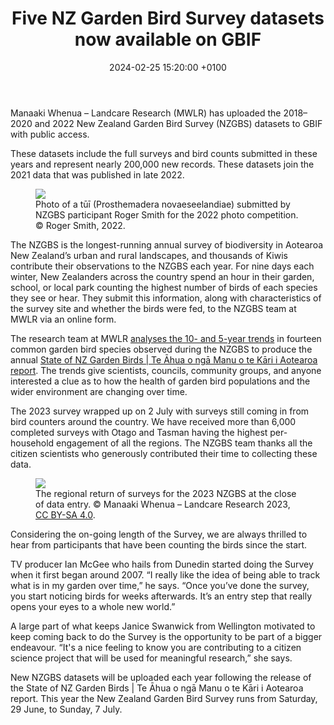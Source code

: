 ﻿---
title:  "Five NZ Garden Bird Survey datasets now available on GBIF"
date:   2024-02-25 15:20:00 +0100
categories: ["data", "citizen science"]
lang-ref: for authors
background: assets/images/posts/2022-09-20-garden-bird-survey.png
---

Manaaki Whenua – Landcare Research (MWLR) has uploaded the 2018–2020 and 2022 New Zealand Garden Bird Survey (NZGBS) datasets to GBIF with public access.

These datasets include the full surveys and bird counts submitted in these years and represent nearly 200,000 new records. These datasets join the 2021 data that was published in late 2022.

<figure>
    <img src="{{site.url}}/assets/images/posts/2024-02-27-tui-roger-smith-2022.jpg"/>
    <figcaption>Photo of a tūī <span style="font-style: normal">(Prosthemadera novaeseelandiae)</span> submitted by NZGBS participant Roger Smith for the 2022 photo competition. © Roger Smith, 2022.</figcaption>
</figure>

The NZGBS is the longest-running annual survey of biodiversity in Aotearoa New Zealand’s urban and rural landscapes, and thousands of Kiwis contribute their observations to the NZGBS each year. For nine days each winter, New Zealanders across the country spend an hour in their garden, school, or local park counting the highest number of birds of each species they see or hear. They submit this information, along with characteristics of the survey site and whether the birds were fed, to the NZGBS team at MWLR via an online form.

The research team at MWLR [analyses the 10- and 5-year trends](https://datastore.landcareresearch.co.nz/dataset/nzgbs-2018-trend-analysis-methods) in fourteen common garden bird species observed during the NZGBS to produce the annual [State of NZ Garden Birds \| Te Āhua o ngā Manu o te Kāri i Aotearoa report](https://gardenbirdsurvey.nz/results/). The trends give scientists, councils, community groups, and anyone interested a clue as to how the health of garden bird populations and the wider environment are changing over time.

The 2023 survey wrapped up on 2 July with surveys still coming in from bird counters around the country. We have received more than 6,000 completed surveys with Otago and Tasman having the highest per-household engagement of all the regions. The NZGBS team thanks all the citizen scientists who generously contributed their time to collecting these data.

<figure>
    <img src="{{site.url}}/assets/images/posts/2024-02-07-regional returns.jpg"/>
    <figcaption>The regional return of surveys for the 2023 NZGBS at the close of data entry. © Manaaki Whenua – Landcare Research 2023, <a href="https://creativecommons.org/licenses/by-sa/4.0/" target="_blank">CC BY-SA 4.0</a>.</figcaption>
</figure>

Considering the on-going length of the Survey, we are always thrilled to hear from participants that have been counting the birds since the start. 

TV producer Ian McGee who hails from Dunedin started doing the Survey when it first began around 2007. “I really like the idea of being able to track what is in my garden over time,” he says. “Once you’ve done the survey, you start noticing birds for weeks afterwards. It’s an entry step that really opens your eyes to a whole new world.”

A large part of what keeps Janice Swanwick from Wellington motivated to keep coming back to do the Survey is the opportunity to be part of a bigger endeavour. “It's a nice feeling to know you are contributing to a citizen science project that will be used for meaningful research,” she says.

New NZGBS datasets will be uploaded each year following the release of the State of NZ Garden Birds \| Te Āhua o ngā Manu o te Kāri i Aotearoa report. This year the New Zealand Garden Bird Survey runs from Saturday, 29 June, to Sunday, 7 July. 

